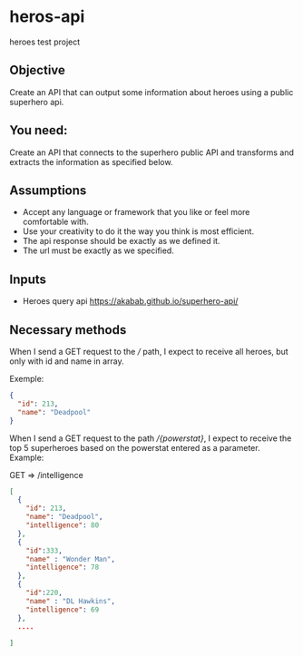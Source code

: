 # heros-api
heroes test project


## Objective

Create an API that can output some information about heroes using a public superhero api.

## You need:

Create an API that connects to the superhero public API and transforms and extracts the information as specified below.

## Assumptions

- Accept any language or framework that you like or feel more comfortable with.
- Use your creativity to do it the way you think is most efficient.
- The api response should be exactly as we defined it.
- The url must be exactly as we specified.

## Inputs
  - Heroes query api
https://akabab.github.io/superhero-api/

## Necessary methods
When I send a GET request to the */* path, I expect to receive all heroes, but only with id and name in array.

Exemple:

```json
{
  "id": 213,
  "name": "Deadpool"
}
```


When I send a GET request to the path */{powerstat}*, I expect to receive the top 5 superheroes based on the powerstat entered as a parameter.
Example:

GET => /intelligence

```json
[
  {
    "id": 213,
    "name": "Deadpool",
    "intelligence": 80
  },
  {
    "id":333,
    "name" : "Wonder Man",
    "intelligence": 78
  },
  {
    "id":220,
    "name" : "DL Hawkins",
    "intelligence": 69
  },
  ....
  
]
```
